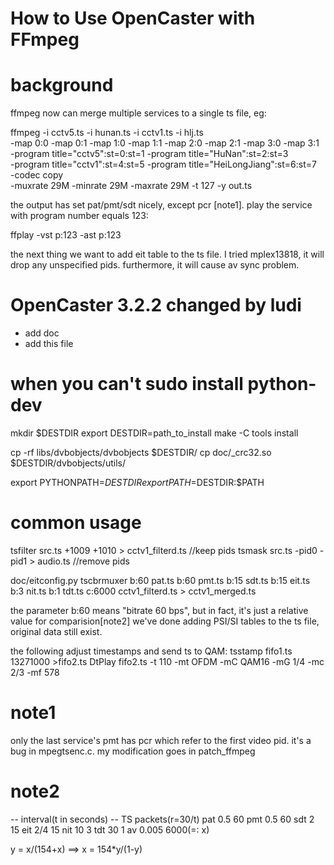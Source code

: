 How to Use OpenCaster with FFmpeg
====

# background
ffmpeg now can merge multiple services to a single ts file, eg:

 ffmpeg -i cctv5.ts -i hunan.ts -i cctv1.ts -i hlj.ts \
 -map 0:0 -map 0:1 -map 1:0 -map 1:1 -map 2:0 -map 2:1 -map 3:0 -map 3:1 \
-program title="cctv5":st=0:st=1 -program title="HuNan":st=2:st=3 \
-program title="cctv1":st=4:st=5 -program title="HeiLongJiang":st=6:st=7 \
-codec copy \
-muxrate 29M -minrate 29M -maxrate 29M -t 127 -y out.ts

the output has set pat/pmt/sdt nicely, except pcr [note1].
  play the service with program number equals 123:

 ffplay -vst p:123 -ast p:123 

   the next thing we want to add eit table to the ts file.
I tried mplex13818, it will drop any unspecified pids. furthermore, it will cause av sync problem.
 

# OpenCaster 3.2.2 changed by ludi
 * add doc
 * add this file

# when you can't sudo install python-dev
mkdir $DESTDIR
export DESTDIR=path_to_install
make -C tools install

cp -rf libs/dvbobjects/dvbobjects $DESTDIR/
cp doc/_crc32.so $DESTDIR/dvbobjects/utils/

export PYTHONPATH=$DESTDIR
export PATH=$DESTDIR:$PATH

# common usage
tsfilter src.ts +1009 +1010  > cctv1_filterd.ts //keep pids
tsmask src.ts -pid0 -pid1 > audio.ts //remove pids

doc/eitconfig.py 
tscbrmuxer b:60 pat.ts b:60 pmt.ts b:15 sdt.ts  b:15 eit.ts b:3 nit.ts b:1 tdt.ts c:6000 cctv1_filterd.ts > cctv1_merged.ts

the parameter b:60 means "bitrate 60 bps", but in fact, it's just a relative value for comparision[note2]
we've done adding PSI/SI tables to the ts file, original data still exist.

the following adjust timestamps and send ts to QAM:
tsstamp fifo1.ts 13271000 >fifo2.ts
DtPlay fifo2.ts -t 110 -mt OFDM -mC QAM16 -mG 1/4 -mc 2/3 -mf 578

# note1
only the last service's pmt has pcr which refer to the first video pid. it's a bug in mpegtsenc.c.
my modification goes in patch_ffmpeg

# note2
 -- interval(t in seconds) -- TS packets(r=30/t)
pat 0.5		60
pmt 0.5		60
sdt 2		15
eit 2/4		15
nit 10		3
tdt 30		1
av  0.005	6000(=: x)

y = x/(154+x) ==> x = 154*y/(1-y)



